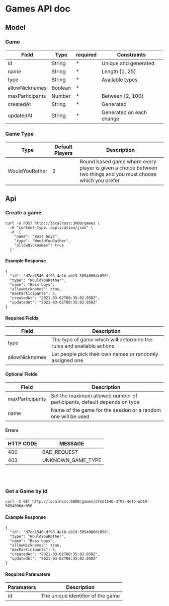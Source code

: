# Games API doc

## Model

### Game
|      Field      |  Type   | required |       Constraints        |
| --------------- | ------- | -------- | ------------------------ |
| id              | String  | *        | Unique and generated     |
| name            | String  | *        | Length [1, 25]           |
| type            | String  | *        | [Available types]()      |
| allowNicknames  | Boolean | *        |                          |
| maxParticipants | Number  | *        | Between [2, 100]         |
| createdAt       | String  | *        | Generated                |
| updatedAt       | String  | *        | Generated on each change |

### Game Type
|      Type      | Default Players |                                                  Description                                                  |
| -------------- | --------------- | ------------------------------------------------------------------------------------------------------------- |
| WouldYouRather | 2               | Round based game where every player is given a choice between two things and you must choose which you prefer |

## Api

### Create a game
```
curl -X POST http://localhost:3000/games \
  -H "content-type: application/json" \
  -d '{
    "name": "Boss boys",
    "type": "WouldYouRather",
    "allowNicknames": true
  }'
```

#### Example Response
```
{
  "id": "d7ed1546-df93-4e1b-ab19-5054006dc056",
  "type": "WouldYouRather",
  "name": "Boss boys",
  "allowNicknames": true,
  "maxParticipants": 5,
  "createdAt": "2021-03-02T08:35:02.050Z",
  "updatedAt": "2021-03-02T08:35:02.050Z"
}
```

#### Required Fields
|     Field      |                              Description                              |
| -------------- | --------------------------------------------------------------------- |
| type           | The type of game which will determine the rules and available actions |
| allowNicknames | Let people pick their own names or randomly assigned one              |

#### Optional Fields
|      Field      |                               Description                               |
| --------------- | ----------------------------------------------------------------------- |
| maxParticipants | Set the maximum allowed number of participants, default depends on type |
| name            | Name of the game for the session or a random one will be used           |


#### Errors

| HTTP CODE |      MESSAGE      |
| --------- | ----------------- |
| 400       | BAD_REQUEST       |
| 403       | UNKNOWN_GAME_TYPE |


<br>  
<br>  

### Get a Game by id
```
curl -X GET http://localhost:6800/games/d7ed1546-df93-4e1b-ab19-5054006dc056
```

#### Example Response
```
{
  "id": "d7ed1546-df93-4e1b-ab19-5054006dc056",
  "type": "WouldYouRather",
  "name": "Boss boys",
  "allowNicknames": true,
  "maxParticipants": 5,
  "createdAt": "2021-03-02T08:35:02.050Z",
  "updatedAt": "2021-03-02T08:35:02.050Z"
}
```

#### Required Paramaters
| Paramaters |            Description            |
| ---------- | --------------------------------- |
| id         | The unique identifier of the game |

<br>  
<br>  